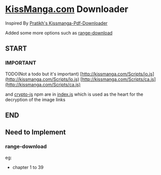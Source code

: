 # [KissManga.com](http://kissmanga.com) Downloader

Inspired By [Pratikh's Kissmanga-Pdf-Downloader](https://github.com/pratikhit07/kissmanga-pdf-downloader)

Added some more options such as [range-download](https://github.com/phanirithvij/Kissmanga-tests#range-download)

## START

### IMPORTANT

TODO(Not a todo but it's important)
[http://kissmanga.com/Scripts/io.js](http://kissmanga.com/Scripts/lo.js)
[http://kissmanga.com/Scripts/ca.js](http://kissmanga.com/Scripts/ca.js)

and [crypto-js](https://www.npmjs.com/package/crypto-js) npm are in [index.js](https://github.com/phanirithvij/Kissmanga-tests/blob/master/index.js) which is used as the heart for the decryption of the image links

## END

## Need to Implement

### range-download

eg:

* chapter 1 to 39